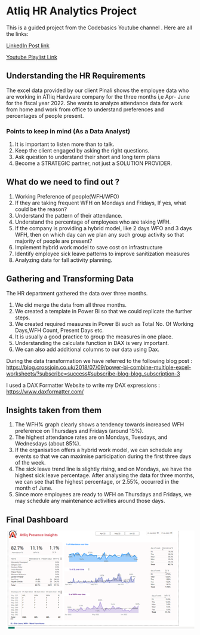 # Atliq HR Analytics Project

This is a guided project from the Codebasics Youtube channel .
Here are all the links:

[LinkedIn Post link](https://www.linkedin.com/feed/update/urn:li:activity:7076667166179098624/)

[Youtube Playlist Link](https://www.youtube.com/playlist?list=PLeo1K3hjS3uuVQccZa7yFwK3ltoGQOWbM)

## Understanding the HR Requirements

The excel data provided by our client Pinali shows the employee data who are working in ATliq Hardware company for the three months i,e Apr- June for the fiscal year 2022.
She wants to analyze attendance data for work from home and work from office to understand preferences and percentages of people present.

 ### Points to keep in mind (As a Data Analyst)
1. It is important to listen more than to talk.
2. Keep the client engaged by asking the right questions.
3. Ask question to understand their short and long term plans
4. Become a STRATEGIC partner, not just a SOLUTION PROVIDER.


## What do we need to find out ?
 1. Working Preference of people(WFH/WFO)
 2. If they are taking frequent WFH on Mondays and Fridays, If yes, what could be the reason?
 3. Understand the pattern of their attendance.
 4. Understand the percentage of employees who are taking WFH.
 5. If the company is providing a hybrid model, like 2 days WFO and 3 days WFH, then on which day can we plan any such group activity so that majority of people are present?
 6. Implement hybrid work model to save cost on infrastructure
 7. Identify employee sick leave patterns to improve sanitization measures
 8. Analyzing data for fall activity planning.
 

## Gathering and Transforming Data
The HR department gathered the data over three months.
1. We did merge the data from all three months.
2. We created a template in Power Bi so that we could replicate the further steps.
3. We created required measures in Power Bi such as Total No. Of Working Days,WFH Count, Present Days etc.
4. It is usually a good practice to group the measures in one place.
5. Understanding the calculate function in DAX is very important.
6. We can also add additional columns to our data using Dax.

During the data transformation we have referred to the following blog post : https://blog.crossjoin.co.uk/2018/07/09/power-bi-combine-multiple-excel-worksheets/?subscribe=success#subscribe-blog-blog_subscription-3

I used a DAX Formatter Website to write my DAX expressions : https://www.daxformatter.com/

## Insights taken from them
1. The WFH% graph clearly shows a tendency towards increased WFH preference on Thursdays and Fridays (around 15%).
2. The highest attendance rates are on Mondays, Tuesdays, and Wednesdays (about 85%).
3. If the organisation offers a hybrid work model, we can schedule any events so that we can maximise participation during the first three days of the week.
4. The sick leave trend line is slightly rising, and on Mondays, we have the highest sick leave percentage. After analysing the data for three months, we can see that the highest percentage, or 2.55%, occurred in the month of June.
5. Since more employees are ready to WFH on Thursdays and Fridays, we may schedule any maintenance activities around those days.

## Final Dashboard
![alt text](https://github.com/sassykrishna-049/Atliq--HR-_Analytics-_project/blob/main/Dashboard.png)

   


